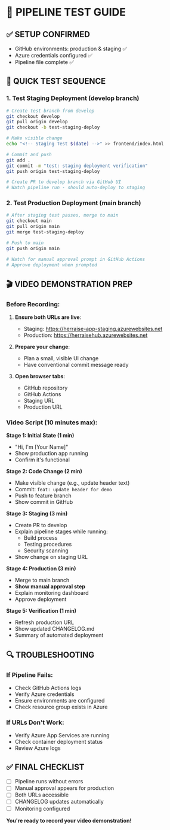 # 🚀 PIPELINE TEST GUIDE

## ✅ SETUP CONFIRMED
- GitHub environments: production & staging ✅
- Azure credentials configured ✅
- Pipeline file complete ✅

## 🧪 QUICK TEST SEQUENCE

### 1. Test Staging Deployment (develop branch)
```bash
# Create test branch from develop
git checkout develop
git pull origin develop
git checkout -b test-staging-deploy

# Make visible change
echo "<!-- Staging Test $(date) -->" >> frontend/index.html

# Commit and push
git add .
git commit -m "test: staging deployment verification"
git push origin test-staging-deploy

# Create PR to develop branch via GitHub UI
# Watch pipeline run - should auto-deploy to staging
```

### 2. Test Production Deployment (main branch)
```bash
# After staging test passes, merge to main
git checkout main
git pull origin main
git merge test-staging-deploy

# Push to main
git push origin main

# Watch for manual approval prompt in GitHub Actions
# Approve deployment when prompted
```

## 🎬 VIDEO DEMONSTRATION PREP

### Before Recording:
1. **Ensure both URLs are live**:
   - Staging: https://herraise-app-staging.azurewebsites.net
   - Production: https://herraisehub.azurewebsites.net

2. **Prepare your change**:
   - Plan a small, visible UI change
   - Have conventional commit message ready

3. **Open browser tabs**:
   - GitHub repository
   - GitHub Actions
   - Staging URL
   - Production URL

### Video Script (10 minutes max):

**Stage 1: Initial State (1 min)**
- "Hi, I'm [Your Name]"
- Show production app running
- Confirm it's functional

**Stage 2: Code Change (2 min)**
- Make visible change (e.g., update header text)
- Commit: `feat: update header for demo`
- Push to feature branch
- Show commit in GitHub

**Stage 3: Staging (3 min)**
- Create PR to develop
- Explain pipeline stages while running:
  - Build process
  - Testing procedures  
  - Security scanning
- Show change on staging URL

**Stage 4: Production (3 min)**
- Merge to main branch
- **Show manual approval step**
- Explain monitoring dashboard
- Approve deployment

**Stage 5: Verification (1 min)**
- Refresh production URL
- Show updated CHANGELOG.md
- Summary of automated deployment

## 🔍 TROUBLESHOOTING

### If Pipeline Fails:
- Check GitHub Actions logs
- Verify Azure credentials
- Ensure environments are configured
- Check resource group exists in Azure

### If URLs Don't Work:
- Verify Azure App Services are running
- Check container deployment status
- Review Azure logs

## ✅ FINAL CHECKLIST
- [ ] Pipeline runs without errors
- [ ] Manual approval appears for production
- [ ] Both URLs accessible
- [ ] CHANGELOG updates automatically
- [ ] Monitoring configured

**You're ready to record your video demonstration!**